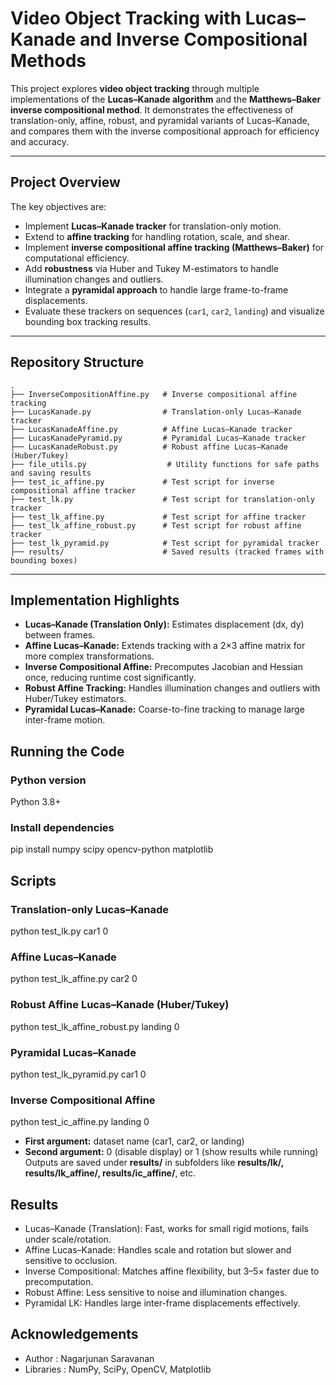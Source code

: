 # Video Object Tracking with Lucas–Kanade and Inverse Compositional Methods

This project explores **video object tracking** through multiple implementations of the **Lucas–Kanade algorithm** and the **Matthews–Baker inverse compositional method**. It demonstrates the effectiveness of translation-only, affine, robust, and pyramidal variants of Lucas–Kanade, and compares them with the inverse compositional approach for efficiency and accuracy.

---

## Project Overview

The key objectives are:
- Implement **Lucas–Kanade tracker** for translation-only motion.
- Extend to **affine tracking** for handling rotation, scale, and shear.
- Implement **inverse compositional affine tracking (Matthews–Baker)** for computational efficiency.
- Add **robustness** via Huber and Tukey M-estimators to handle illumination changes and outliers.
- Integrate a **pyramidal approach** to handle large frame-to-frame displacements.
- Evaluate these trackers on sequences (`car1`, `car2`, `landing`) and visualize bounding box tracking results.

---

## Repository Structure
```text
.
├── InverseCompositionAffine.py   # Inverse compositional affine tracking
├── LucasKanade.py                # Translation-only Lucas–Kanade tracker
├── LucasKanadeAffine.py          # Affine Lucas–Kanade tracker
├── LucasKanadePyramid.py         # Pyramidal Lucas–Kanade tracker
├── LucasKanadeRobust.py          # Robust affine Lucas–Kanade (Huber/Tukey)
├── file_utils.py                  # Utility functions for safe paths and saving results
├── test_ic_affine.py             # Test script for inverse compositional affine tracker
├── test_lk.py                    # Test script for translation-only tracker
├── test_lk_affine.py             # Test script for affine tracker
├── test_lk_affine_robust.py      # Test script for robust affine tracker
├── test_lk_pyramid.py            # Test script for pyramidal tracker
├── results/                      # Saved results (tracked frames with bounding boxes)

```

---

## Implementation Highlights

- **Lucas–Kanade (Translation Only):** Estimates displacement (dx, dy) between frames.
- **Affine Lucas–Kanade:** Extends tracking with a 2×3 affine matrix for more complex transformations.
- **Inverse Compositional Affine:** Precomputes Jacobian and Hessian once, reducing runtime cost significantly.
- **Robust Affine Tracking:** Handles illumination changes and outliers with Huber/Tukey estimators.
- **Pyramidal Lucas–Kanade:** Coarse-to-fine tracking to manage large inter-frame motion.

## Running the Code

### Python version
Python 3.8+

### Install dependencies
pip install numpy scipy opencv-python matplotlib

## Scripts

### Translation-only Lucas–Kanade
python test_lk.py car1 0

### Affine Lucas–Kanade
python test_lk_affine.py car2 0

### Robust Affine Lucas–Kanade (Huber/Tukey)
python test_lk_affine_robust.py landing 0

### Pyramidal Lucas–Kanade
python test_lk_pyramid.py car1 0

### Inverse Compositional Affine
python test_ic_affine.py landing 0

- **First argument:** dataset name (car1, car2, or landing)
- **Second argument:** 0 (disable display) or 1 (show results while running)
Outputs are saved under **results/** in subfolders like **results/lk/, results/lk_affine/, results/ic_affine/**, etc.

## Results
- Lucas–Kanade (Translation): Fast, works for small rigid motions, fails under scale/rotation.
- Affine Lucas–Kanade: Handles scale and rotation but slower and sensitive to occlusion.
- Inverse Compositional: Matches affine flexibility, but 3–5× faster due to precomputation.
- Robust Affine: Less sensitive to noise and illumination changes.
- Pyramidal LK: Handles large inter-frame displacements effectively.

## Acknowledgements
- Author        : Nagarjunan Saravanan
- Libraries     : NumPy, SciPy, OpenCV, Matplotlib

